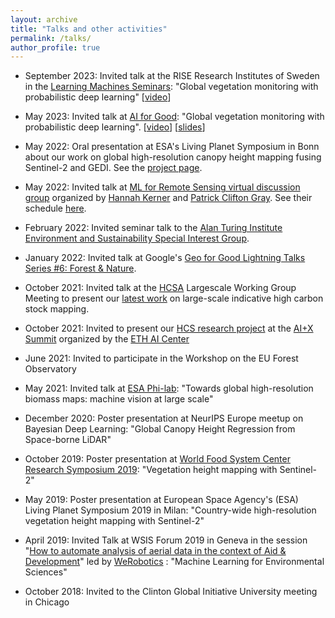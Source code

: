 ```yaml
---
layout: archive
title: "Talks and other activities"
permalink: /talks/
author_profile: true
---
```

-   September 2023: Invited talk at the RISE Research Institutes of Sweden in the [Learning Machines Seminars](https://www.ri.se/en/learningmachinesseminars): "Global vegetation monitoring with probabilistic deep learning" [[video](https://youtu.be/1b1mPRJ21og?si=w2ecXQRbQVNr9kYR)]

-   May 2023: Invited talk at [AI for Good](https://aiforgood.itu.int/event/remote-sensing-enables-monitoring-life-above-and-under-water-global-vegetation-monitoring-with-probabilistic-deep-learning/): "Global vegetation monitoring with probabilistic deep learning". [[video](https://www.youtube.com/live/6krEymY4mEk?feature=share&t=3420)] [[slides](https://aiforgood.itu.int/wp-content/uploads/2021/06/AI-for-Good-Nico-Lang-Global-vegetation-monitoring-with-probabilistic-deep-learning_compressed.pdf)]

-   May 2022: Oral presentation at ESA's Living Planet Symposium in Bonn about our work on global high-resolution canopy height mapping fusing Sentinel-2 and GEDI. See the [project page](https://langnico.github.io/globalcanopyheight/).

-   May 2022: Invited talk at [ML for Remote Sensing virtual discussion group](https://groups.google.com/g/ml4rs) organized by [Hannah Kerner](https://hannah-rae.github.io/) and [Patrick Clifton Gray](http://patrickgray.me/). See their schedule [here](https://docs.google.com/document/d/e/2PACX-1vQ5j59KWQCI7zvH-scVx6dh58ceC-ZiHJKRFl2Y64vC7rFWeJybivZBde3EpAxwGSUmmKY2THUjXGES/pub).

-   February 2022: Invited seminar talk to the [Alan Turing Institute Environment and Sustainability Special Interest Group](https://www.turing.ac.uk/research/interest-groups/environment-and-sustainability).

-   January 2022: Invited talk at Google's [Geo for Good Lightning Talks Series #6: Forest & Nature](https://earthoutreachonair.withgoogle.com/events/lightningtalk6).

-   October 2021: Invited talk at the [HCSA](https://highcarbonstock.org/) Largescale Working Group Meeting to present our [latest work](https://nlang.users.earthengine.app/view/canopy-height-and-carbon-stock-southeast-asia-2020) on large-scale indicative high carbon stock mapping.

-   October 2021: Invited to present our [HCS research project](https://prs.igp.ethz.ch/research/current_projects/automated_large-scale_high_carbon_stock.html) at the [AI+X Summit](https://ai.ethz.ch/news-and-events/events/ai-x-summit-2021.html) organized by the [ETH AI Center](https://ai.ethz.ch/)

-   June 2021: Invited to participate in the Workshop on the EU Forest Observatory

-   May 2021: Invited talk at [ESA Phi-lab](https://philab.phi.esa.int/): "Towards global high-resolution biomass maps: machine vision at large scale"

-   December 2020: Poster presentation at NeurIPS Europe meetup on Bayesian Deep Learning: "Global Canopy Height Regression from Space-borne LiDAR"

-   October 2019: Poster presentation at [World Food System Center Research Symposium 2019](https://worldfoodsystem.ethz.ch/outreach-and-events/past-events/symposium-2019.html): "Vegetation height mapping with Sentinel-2"

-   May 2019: Poster presentation at European Space Agency's (ESA) Living Planet Symposium 2019 in Milan: "Country-wide high-resolution vegetation height mapping with Sentinel-2"

-   April 2019: Invited Talk at WSIS Forum 2019 in Geneva in the session "[How to automate analysis of aerial data in the context of Aid & Development](https://blog.werobotics.org/2019/03/19/join-us-at-wsis-forum-2019-in-geneva/)" led by [WeRobotics](https://blog.werobotics.org/) : "Machine Learning for Environmental Sciences"

-   October 2018: Invited to the Clinton Global Initiative University meeting in Chicago